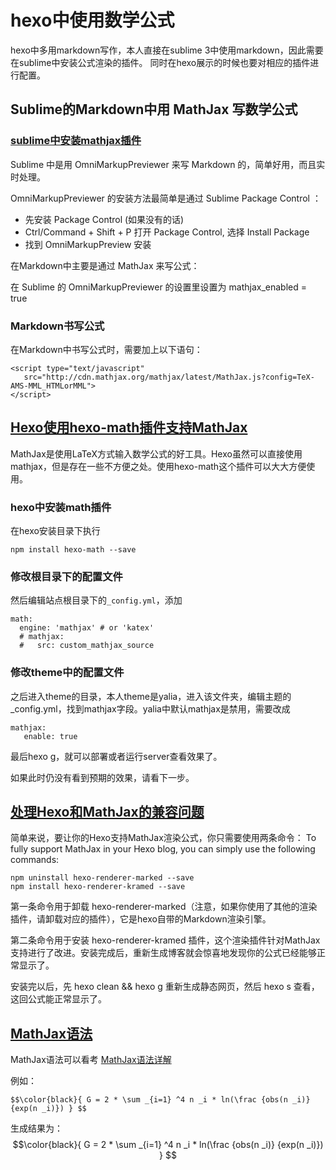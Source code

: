 # hexo中使用数学公式

<script type="text/javascript"
   src="http://cdn.mathjax.org/mathjax/latest/MathJax.js?config=TeX-AMS-MML_HTMLorMML">
</script>

hexo中多用markdown写作，本人直接在sublime 3中使用markdown，因此需要在sublime中安装公式渲染的插件。
同时在hexo展示的时候也要对相应的插件进行配置。

## Sublime的Markdown中用 MathJax 写数学公式


### [sublime中安装mathjax插件](https://reginald1787.github.io/2014/06/29/sublime-markdown-mathjax/)
Sublime 中是用 OmniMarkupPreviewer 来写 Markdown 的，简单好用，而且实时处理。

OmniMarkupPreviewer 的安装方法最简单是通过 Sublime Package Control ：


* 先安装 Package Control (如果没有的话)
* Ctrl/Command + Shift + P 打开 Package Control, 选择 Install Package
* 找到 OmniMarkupPreview 安装

在Markdown中主要是通过 MathJax 来写公式：

在 Sublime 的 OmniMarkupPreviewer 的设置里设置为 mathjax_enabled = true

### Markdown书写公式
在Markdown中书写公式时，需要加上以下语句：
```
<script type="text/javascript"
   src="http://cdn.mathjax.org/mathjax/latest/MathJax.js?config=TeX-AMS-MML_HTMLorMML">
</script>
```



## [Hexo使用hexo-math插件支持MathJax](http://zjubank.com/2016/08/16/hexo-use-mathjax/)


MathJax是使用LaTeX方式输入数学公式的好工具。Hexo虽然可以直接使用mathjax，但是存在一些不方便之处。使用hexo-math这个插件可以大大方便使用。

### hexo中安装math插件
在hexo安装目录下执行
```
npm install hexo-math --save
```

### 修改根目录下的配置文件
然后编辑站点根目录下的`_config.yml`，添加
```
math:
  engine: 'mathjax' # or 'katex'
  # mathjax:
  #   src: custom_mathjax_source
```

### 修改theme中的配置文件

之后进入theme的目录，本人theme是yalia，进入该文件夹，编辑主题的_config.yml，找到mathjax字段。yalia中默认mathjax是禁用，需要改成

```
mathjax:
   enable: true
```

最后hexo g，就可以部署或者运行server查看效果了。

如果此时仍没有看到预期的效果，请看下一步。


## [处理Hexo和MathJax的兼容问题](http://hongyitong.github.io/2016/10/24/%E5%A6%82%E4%BD%95%E5%9C%A8Hexo%E4%B8%AD%E4%BD%BF%E7%94%A8MathJax/)

简单来说，要让你的Hexo支持MathJax渲染公式，你只需要使用两条命令：
To fully support MathJax in your Hexo blog, you can simply use the following commands:
```
npm uninstall hexo-renderer-marked --save
npm install hexo-renderer-kramed --save
```

第一条命令用于卸载 hexo-renderer-marked（注意，如果你使用了其他的渲染插件，请卸载对应的插件），它是hexo自带的Markdown渲染引擎。

第二条命令用于安装 hexo-renderer-kramed 插件，这个渲染插件针对MathJax支持进行了改进。安装完成后，重新生成博客就会惊喜地发现你的公式已经能够正常显示了。

安装完以后，先 hexo clean && hexo g 重新生成静态网页，然后 hexo s 查看，这回公式能正常显示了。




## [MathJax语法](http://waterbolik.github.io/jekyll/2015/10/14/MathJax%E8%AF%AD%E6%B3%95%E8%AF%A6%E8%A7%A3)
MathJax语法可以看考 [MathJax语法详解](http://waterbolik.github.io/jekyll/2015/10/14/MathJax%E8%AF%AD%E6%B3%95%E8%AF%A6%E8%A7%A3)


例如：
```
$$\color{black}{ G = 2 * \sum _{i=1} ^4 n _i * ln(\frac {obs(n _i)} {exp(n _i)}) } $$
```

生成结果为：
$$\color{black}{ G = 2 * \sum _{i=1} ^4 n _i * ln(\frac {obs(n _i)} {exp(n _i)}) } $$


